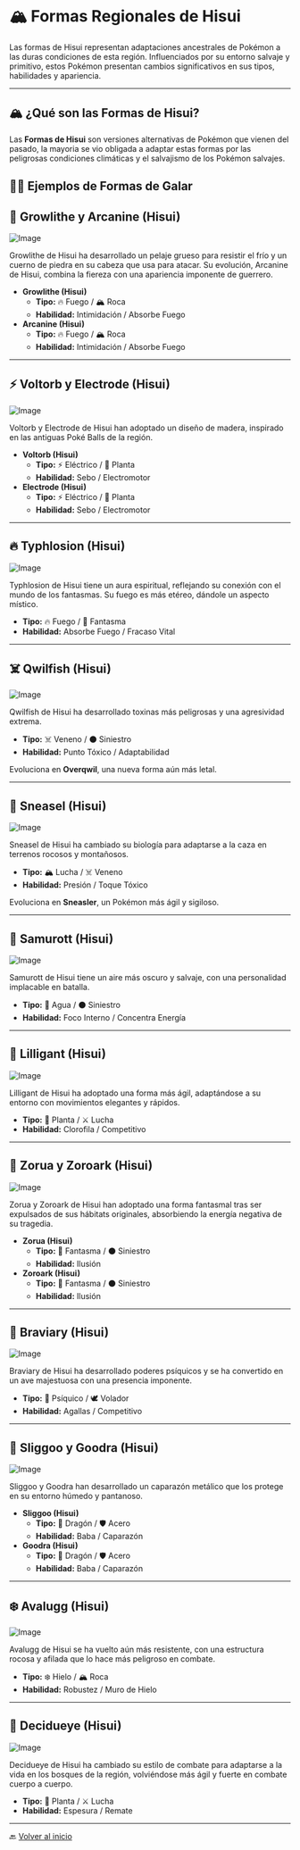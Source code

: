 
# 🏔️ Formas Regionales de Hisui  

Las formas de Hisui representan adaptaciones ancestrales de Pokémon a las duras condiciones de esta región. Influenciados por su entorno salvaje y primitivo, estos Pokémon presentan cambios significativos en sus tipos, habilidades y apariencia.  

---

## 🏔️ ¿Qué son las Formas de Hisui?  
Las **Formas de Hisui** son versiones alternativas de Pokémon que vienen del pasado, la mayoria se vio obligada a adaptar estas formas
por las peligrosas condiciones climáticas y el salvajismo de los Pokémon salvajes.

## 🏴‍☠️ Ejemplos de Formas de Galar

## 🐶 Growlithe y Arcanine (Hisui)  

![Image](https://github.com/user-attachments/assets/28808d9e-15f0-4829-85f5-1c377facfa5c)

Growlithe de Hisui ha desarrollado un pelaje grueso para resistir el frío y un cuerno de piedra en su cabeza que usa para atacar. Su evolución, Arcanine de Hisui, combina la fiereza con una apariencia imponente de guerrero.  

- **Growlithe (Hisui)**  
  - **Tipo:** 🔥 Fuego / 🏔️ Roca  
  - **Habilidad:** Intimidación / Absorbe Fuego  
- **Arcanine (Hisui)**  
  - **Tipo:** 🔥 Fuego / 🏔️ Roca  
  - **Habilidad:** Intimidación / Absorbe Fuego  

---

## ⚡ Voltorb y Electrode (Hisui)  

![Image](https://github.com/user-attachments/assets/3e7d91ab-551f-4a04-bd07-fd878b9d1a3c)

Voltorb y Electrode de Hisui han adoptado un diseño de madera, inspirado en las antiguas Poké Balls de la región.  

- **Voltorb (Hisui)**  
  - **Tipo:** ⚡ Eléctrico / 🌿 Planta  
  - **Habilidad:** Sebo / Electromotor  
- **Electrode (Hisui)**  
  - **Tipo:** ⚡ Eléctrico / 🌿 Planta  
  - **Habilidad:** Sebo / Electromotor  

---

## 🔥 Typhlosion (Hisui)  

![Image](https://github.com/user-attachments/assets/31287ab3-c20f-41ea-98b4-6edb6f1bdece)

Typhlosion de Hisui tiene un aura espiritual, reflejando su conexión con el mundo de los fantasmas. Su fuego es más etéreo, dándole un aspecto místico.  

- **Tipo:** 🔥 Fuego / 👻 Fantasma  
- **Habilidad:** Absorbe Fuego / Fracaso Vital  

---

## ☠️ Qwilfish (Hisui)  

![Image](https://github.com/user-attachments/assets/0008ba50-6f01-4ae6-9fd4-34326e561c53)

Qwilfish de Hisui ha desarrollado toxinas más peligrosas y una agresividad extrema.  

- **Tipo:** ☠️ Veneno / ⚫ Siniestro  
- **Habilidad:** Punto Tóxico / Adaptabilidad  

Evoluciona en **Overqwil**, una nueva forma aún más letal.  

---

## 🐆 Sneasel (Hisui)

![Image](https://github.com/user-attachments/assets/588c435c-281f-4d56-a7a0-67cb89ac78c3)

Sneasel de Hisui ha cambiado su biología para adaptarse a la caza en terrenos rocosos y montañosos.  

- **Tipo:** 🏔️ Lucha / ☠️ Veneno  
- **Habilidad:** Presión / Toque Tóxico  

Evoluciona en **Sneasler**, un Pokémon más ágil y sigiloso.  

---

## 🌊 Samurott (Hisui) 

![Image](https://github.com/user-attachments/assets/73116ac5-0b04-4155-ba94-29c42df3dc1a)

Samurott de Hisui tiene un aire más oscuro y salvaje, con una personalidad implacable en batalla.  

- **Tipo:** 🌊 Agua / ⚫ Siniestro  
- **Habilidad:** Foco Interno / Concentra Energía  

---

## 💃 Lilligant (Hisui)  

![Image](https://github.com/user-attachments/assets/5aac2514-6515-4aed-9b9a-ffb56400fea3)

Lilligant de Hisui ha adoptado una forma más ágil, adaptándose a su entorno con movimientos elegantes y rápidos.  

- **Tipo:** 🌿 Planta / ⚔️ Lucha  
- **Habilidad:** Clorofila / Competitivo  

---

## 🐺 Zorua y Zoroark (Hisui)  

![Image](https://github.com/user-attachments/assets/27318fed-7c04-4f7c-a48a-dc986f0e650a)

Zorua y Zoroark de Hisui han adoptado una forma fantasmal tras ser expulsados de sus hábitats originales, absorbiendo la energía negativa de su tragedia.  

- **Zorua (Hisui)**  
  - **Tipo:** 👻 Fantasma / ⚫ Siniestro  
  - **Habilidad:** Ilusión  
- **Zoroark (Hisui)**  
  - **Tipo:** 👻 Fantasma / ⚫ Siniestro  
  - **Habilidad:** Ilusión  

---

## 🦅 Braviary (Hisui)  

![Image](https://github.com/user-attachments/assets/02564ce9-cf83-4acc-a122-d05996943902)

Braviary de Hisui ha desarrollado poderes psíquicos y se ha convertido en un ave majestuosa con una presencia imponente.  

- **Tipo:** 🔮 Psíquico / 🕊️ Volador  
- **Habilidad:** Agallas / Competitivo  

---

## 🐌 Sliggoo y Goodra (Hisui)  

![Image](https://github.com/user-attachments/assets/1ff77905-e3d7-4040-bc2d-dfa99ac5be3d)

Sliggoo y Goodra han desarrollado un caparazón metálico que los protege en su entorno húmedo y pantanoso.  

- **Sliggoo (Hisui)**  
  - **Tipo:** 🐉 Dragón / 🛡️ Acero  
  - **Habilidad:** Baba / Caparazón  
- **Goodra (Hisui)**  
  - **Tipo:** 🐉 Dragón / 🛡️ Acero  
  - **Habilidad:** Baba / Caparazón  

---

## ❄️ Avalugg (Hisui)  

![Image](https://github.com/user-attachments/assets/789fa3d9-f60e-4b8c-86d3-bc68290a89aa)

Avalugg de Hisui se ha vuelto aún más resistente, con una estructura rocosa y afilada que lo hace más peligroso en combate.  

- **Tipo:** ❄️ Hielo / 🏔️ Roca  
- **Habilidad:** Robustez / Muro de Hielo  

---

## 🍃 Decidueye (Hisui)

![Image](https://github.com/user-attachments/assets/a719d52c-c6ec-4455-a07e-9c6c4c971fa4)

Decidueye de Hisui ha cambiado su estilo de combate para adaptarse a la vida en los bosques de la región, volviéndose más ágil y fuerte en combate cuerpo a cuerpo.  

- **Tipo:** 🌿 Planta / ⚔️ Lucha  
- **Habilidad:** Espesura / Remate  

---

🔙 [Volver al inicio](https://mvillegasuc.github.io/Proyecto_CS/VENCES/)
